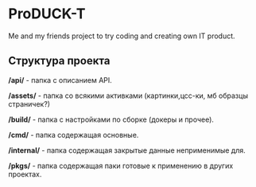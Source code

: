 # ProDUCK-T
Me and my friends project to try coding and creating own IT product.

## Структура проекта

**/api/** - папка с описанием API.

**/assets/** - папка со всякими активками (картинки,цсс-ки, мб образцы страничек?)

**/build/** - папка с настройками по сборке (докеры и прочее).

**/сmd/** - папка содержащая основные.

**/internal/** - папка содержащая закрытые данные неприменимые для.

**/pkgs/** - папка содержащая паки готовые к применению в других проектах.

 
 


